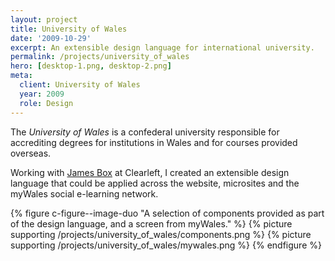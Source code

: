 ```yaml
---
layout: project
title: University of Wales
date: '2009-10-29'
excerpt: An extensible design language for international university.
permalink: /projects/university_of_wales
hero: [desktop-1.png, desktop-2.png]
meta:
  client: University of Wales
  year: 2009
  role: Design
---
```

The _University of Wales_ is a confederal university responsible for accrediting degrees for institutions in Wales and for courses provided overseas.

Working with [James Box][1] at Clearleft, I created an extensible design language that could be applied across the website, microsites and the myWales social e-learning network.

{% figure c-figure--image-duo "A selection of components provided as part of the design language, and a screen from myWales." %}
{% picture supporting /projects/university_of_wales/components.png %}
{% picture supporting /projects/university_of_wales/mywales.png %}
{% endfigure %}

[1]: http://clearleft.com/is/james-box/
